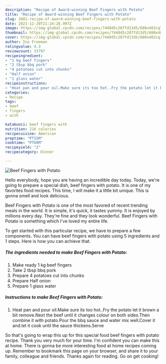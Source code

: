```yaml
---
description: "Recipe of Award-winning Beef Fingers with Potato"
title: "Recipe of Award-winning Beef Fingers with Potato"
slug: 2681-recipe-of-award-winning-beef-fingers-with-potato
date: 2021-12-20T21:24:28.997Z
image: https://img-global.cpcdn.com/recipes/7448d5c287fd13d5/680x482cq70/beef-fingers-with-potato-recipe-main-photo.jpg
thumbnail: https://img-global.cpcdn.com/recipes/7448d5c287fd13d5/680x482cq70/beef-fingers-with-potato-recipe-main-photo.jpg
cover: https://img-global.cpcdn.com/recipes/7448d5c287fd13d5/680x482cq70/beef-fingers-with-potato-recipe-main-photo.jpg
author: Ina Freeman
ratingvalue: 4.3
reviewcount: 33797
recipeingredient:
- "1 kg beef fingers"
- "2 tbsp bbq pork"
- "4 potatoes cut into chunks"
- "Half onion"
- "1 glass water"
recipeinstructions:
- "Heat pan and pour oil.Make sure its too hot..Fry the potato let it brown a bit remove.Next the beef until it changes colour on both sides.Then combine it with potato.Pour the bbq sauce and water mix well.Cover it and.let it cook until the sauce thickens.Serve"
categories:
- Recipe
tags:
- beef
- fingers
- with

katakunci: beef fingers with 
nutrition: 216 calories
recipecuisine: American
preptime: "PT15M"
cooktime: "PT60M"
recipeyield: "2"
recipecategory: Dinner

---
```



![Beef Fingers with Potato](https://img-global.cpcdn.com/recipes/7448d5c287fd13d5/680x482cq70/beef-fingers-with-potato-recipe-main-photo.jpg)

Hello everybody, hope you are having an incredible day today. Today, we're going to prepare a special dish, beef fingers with potato. It is one of my favorites food recipes. This time, I will make it a little bit unique. This is gonna smell and look delicious.



Beef Fingers with Potato is one of the most favored of recent trending meals in the world. It is simple, it's quick, it tastes yummy. It is enjoyed by millions every day. They're fine and they look wonderful. Beef Fingers with Potato is something which I've loved my entire life.


To get started with this particular recipe, we have to prepare a few components. You can have beef fingers with potato using 5 ingredients and 1 steps. Here is how you can achieve that.

<!--inarticleads1-->

##### The ingredients needed to make Beef Fingers with Potato:

1. Make ready 1 kg beef fingers
1. Take 2 tbsp bbq pork
1. Prepare 4 potatoes cut into chunks
1. Prepare Half onion
1. Prepare 1 glass water




<!--inarticleads2-->

##### Instructions to make Beef Fingers with Potato:

1. Heat pan and pour oil.Make sure its too hot..Fry the potato let it brown a bit remove.Next the beef until it changes colour on both sides.Then combine it with potato.Pour the bbq sauce and water mix well.Cover it and.let it cook until the sauce thickens.Serve




So that's going to wrap this up for this special food beef fingers with potato recipe. Thank you very much for your time. I'm confident you can make this at home. There is gonna be more interesting food at home recipes coming up. Remember to bookmark this page on your browser, and share it to your family, colleague and friends. Thanks again for reading. Go on get cooking!
